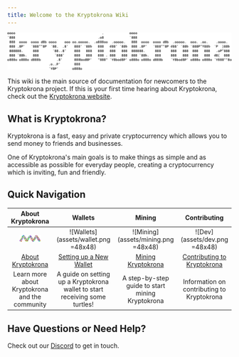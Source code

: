 ```yaml
---
title: Welcome to the Kryptokrona Wiki
---
```


![Kryptokrona Logo](assets/xkr-logo.svg)

This wiki is the main source of documentation for newcomers to the Kryptokrona project. If this is your first time hearing about Kryptokrona, check out the [Kryptokrona website](https://kryptokrona.org/).

## What is Kryptokrona?

Kryptokrona is a fast, easy and private cryptocurrency which allows you to send money to friends and businesses.

One of Kryptokrona's main goals is to make things as simple and as accessible as possible for everyday people, creating a cryptocurrency which is inviting, fun and friendly.

## Quick Navigation

| **About Kryptokrona** | **Wallets** | **Mining** | **Contributing** |
|:----------------------:|:-------------:|:------------:|:------------------:|
| ![Logo](assets/xkr-logo-color-small.png) | ![Wallets](assets/wallet.png =48x48) | ![Mining](assets/mining.png =48x48) | ![Dev](assets/dev.png =48x48) |
| [About Kryptokrona](about) | [Setting up a New Wallet](guides/wallets/Making-a-Wallet) | [Mining Kryptokrona](guides/mining/Mining) | [Contributing to Kryptokrona](about/Contributing) |
| Learn more about Kryptokrona and the community | A guide on setting up a Kryptokrona wallet to start receiving some turtles! | A step-by-step guide to start mining Kryptokrona | Information on contributing to Kryptokrona |

## Have Questions or Need Help?

Check out our [Discord](http://chat.Kryptokrona.se) to get in touch.
